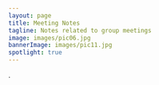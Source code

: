 ```yaml
---
layout: page
title: Meeting Notes
tagline: Notes related to group meetings
image: images/pic06.jpg
bannerImage: images/pic11.jpg
spotlight: true
---
```

.
